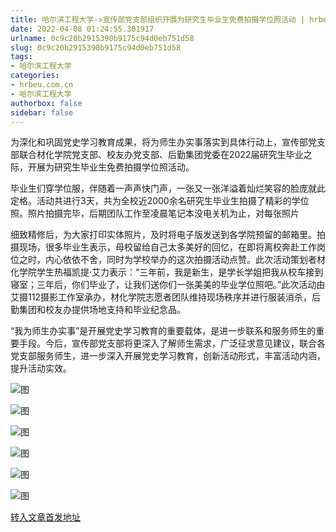 ```yaml
---
title: 哈尔滨工程大学->宣传部党支部组织开展为研究生毕业生免费拍摄学位照活动 | hrbeu.com.cn
date: 2022-04-08 01:24:55.301917
urlname: 0c9c20b2915390b9175c94d0eb751d58
slug: 0c9c20b2915390b9175c94d0eb751d58
tags: 
- 哈尔滨工程大学
categories:
- hrbeu.com.cn
- 哈尔滨工程大学
authorbox: false
sidebar: false
---
```

为深化和巩固党史学习教育成果，将为师生办实事落实到具体行动上，宣传部党支部联合材化学院党支部、校友办党支部、后勤集团党委在2022届研究生毕业之际，开展为研究生毕业生免费拍摄学位照活动。

毕业生们穿学位服，伴随着一声声快门声，一张又一张洋溢着灿烂笑容的脸庞就此定格。活动共进行3天，共为全校近2000余名研究生毕业生拍摄了精彩的学位照。照片拍摄完毕，后期团队工作至凌晨笔记本没电关机为止，对每张照片
<!--more-->
细致精修后，为大家打印实体照片，及时将电子版发送到各学院预留的邮箱里。拍摄现场，很多毕业生表示，母校留给自己太多美好的回忆，在即将离校奔赴工作岗位之时，内心依依不舍，同时为学校举办的这次拍摄活动点赞。此次活动策划者材化学院学生热福凯提·艾力表示：“三年前，我是新生，是学长学姐把我从校车接到寝室；三年后，你们毕业了，让我们送你们一张美美的毕业学位照吧。”此次活动由艾摄112摄影工作室承办，材化学院志愿者团队维持现场秩序并进行服装消杀，后勤集团和校友办提供场地支持和毕业纪念品。

“我为师生办实事”是开展党史学习教育的重要载体，是进一步联系和服务师生的重要手段。今后，宣传部党支部将更深入了解师生需求，广泛征求意见建议，联合各党支部服务师生，进一步深入开展党史学习教育，创新活动形式，丰富活动内涵，提升活动实效。

![图](http://gongxue.cn/__local/6/67/9A/EC53144F35FDF063BCC9A444755_186AF7EB_10294.jpg)

![图](http://gongxue.cn/__local/D/33/F5/24978BFAA481BB55A8EF8ED5CEC_29C587EB_11E66.jpg)

![图](http://gongxue.cn/__local/E/34/B7/1D70CFADD585704C6595DFE6C46_5CCFE7FF_12638.jpg)

![图](http://gongxue.cn/__local/3/EB/AF/64D25A30EABCF4E791612EB5EE3_6232CFA1_1353F.jpg)

![图](http://gongxue.cn/__local/C/47/DB/104D6F61052D3A47B8D549A61B6_2BD2DEB1_1052C.jpg)

![图](http://gongxue.cn/__local/E/D3/D6/C65DDD8AF89CF5D829D46258894_AC5DB732_24435.jpg)

[转入文章首发地址](http://gongxue.cn/info/1015/70228.htm)